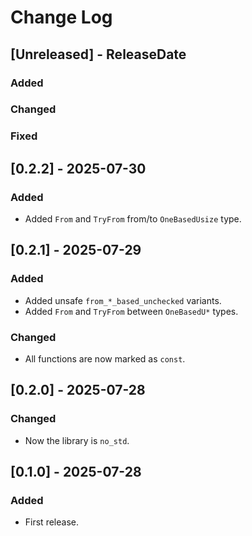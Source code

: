 # Change Log

## [Unreleased] - ReleaseDate

### Added

### Changed

### Fixed

## [0.2.2] - 2025-07-30

### Added

* Added `From` and `TryFrom` from/to `OneBasedUsize` type.

## [0.2.1] - 2025-07-29

### Added

* Added unsafe `from_*_based_unchecked` variants.
* Added `From` and `TryFrom` between `OneBasedU*` types.

### Changed

* All functions are now marked as `const`.

## [0.2.0] - 2025-07-28

### Changed

* Now the library is `no_std`.

## [0.1.0] - 2025-07-28

### Added

* First release.
